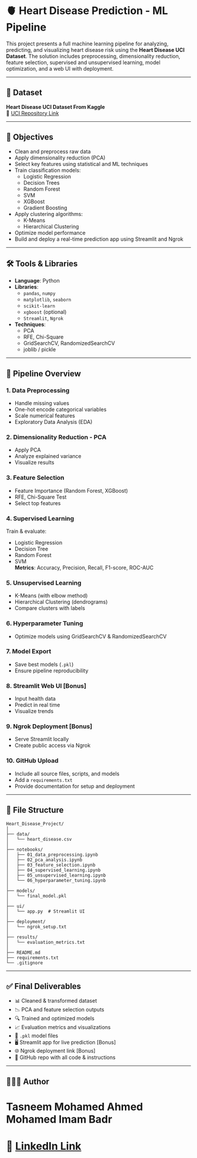 
# 🫀 Heart Disease Prediction - ML Pipeline

This project presents a full machine learning pipeline for analyzing, predicting, and visualizing heart disease risk using the **Heart Disease UCI Dataset**. The solution includes preprocessing, dimensionality reduction, feature selection, supervised and unsupervised learning, model optimization, and a web UI with deployment.

---

## 📌 Dataset
**Heart Disease UCI Dataset From Kaggle**  
🔗 [UCI Repository Link](https://www.kaggle.com/datasets/redwankarimsony/heart-disease-data)

---

## 🎯 Objectives
- Clean and preprocess raw data
- Apply dimensionality reduction (PCA)
- Select key features using statistical and ML techniques
- Train classification models:
  - Logistic Regression
  - Decision Trees
  - Random Forest
  - SVM
  - XGBoost
  - Gradient Boosting
- Apply clustering algorithms:
  - K-Means
  - Hierarchical Clustering
- Optimize model performance
- Build and deploy a real-time prediction app using Streamlit and Ngrok

---

## 🛠️ Tools & Libraries
- **Language**: Python
- **Libraries**:
  - `pandas`, `numpy`
  - `matplotlib`, `seaborn`
  - `scikit-learn`
  - `xgboost` (optional)
  - `Streamlit`, `Ngrok`
- **Techniques**:
  - PCA
  - RFE, Chi-Square
  - GridSearchCV, RandomizedSearchCV
  - joblib / pickle

---

## 🚀 Pipeline Overview

### 1. Data Preprocessing
- Handle missing values
- One-hot encode categorical variables
- Scale numerical features
- Exploratory Data Analysis (EDA)

### 2. Dimensionality Reduction - PCA
- Apply PCA
- Analyze explained variance
- Visualize results

### 3. Feature Selection
- Feature Importance (Random Forest, XGBoost)
- RFE, Chi-Square Test
- Select top features

### 4. Supervised Learning
Train & evaluate:
- Logistic Regression
- Decision Tree
- Random Forest
- SVM  
**Metrics**: Accuracy, Precision, Recall, F1-score, ROC-AUC

### 5. Unsupervised Learning
- K-Means (with elbow method)
- Hierarchical Clustering (dendrograms)
- Compare clusters with labels

### 6. Hyperparameter Tuning
- Optimize models using GridSearchCV & RandomizedSearchCV

### 7. Model Export
- Save best models (`.pkl`)
- Ensure pipeline reproducibility

### 8. Streamlit Web UI [Bonus]
- Input health data
- Predict in real time
- Visualize trends

### 9. Ngrok Deployment [Bonus]
- Serve Streamlit locally
- Create public access via Ngrok

### 10. GitHub Upload
- Include all source files, scripts, and models
- Add a `requirements.txt`
- Provide documentation for setup and deployment

---

## 📁 File Structure

```
Heart_Disease_Project/
│
├── data/
│   └── heart_disease.csv
│
├── notebooks/
│   ├── 01_data_preprocessing.ipynb
│   ├── 02_pca_analysis.ipynb
│   ├── 03_feature_selection.ipynb
│   ├── 04_supervised_learning.ipynb
│   ├── 05_unsupervised_learning.ipynb
│   └── 06_hyperparameter_tuning.ipynb
│
├── models/
│   └── final_model.pkl
│
├── ui/
│   └── app.py  # Streamlit UI
│
├── deployment/
│   └── ngrok_setup.txt
│
├── results/
│   └── evaluation_metrics.txt
│
├── README.md
├── requirements.txt
└── .gitignore
```

---

## ✅ Final Deliverables
- 📊 Cleaned & transformed dataset
- 📉 PCA and feature selection outputs
- 🔍 Trained and optimized models
- 📈 Evaluation metrics and visualizations
- 💾 `.pkl` model files
- 🖥️ Streamlit app for live prediction [Bonus]
- 🌐 Ngrok deployment link [Bonus]
- 📂 GitHub repo with all code & instructions
---
## 👩🏽‍💻 Author
# Tasneem Mohamed Ahmed Mohamed Imam Badr
# 🔗 [LinkedIn Link](https://www.linkedin.com/in/tasneem-mohamed-714b5a2b1/)
